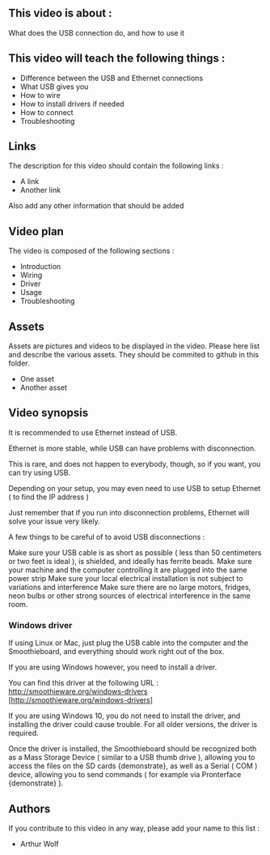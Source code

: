 ## This video is about : 

What does the USB connection do, and how to use it

## This video will teach the following things : 

* Difference between the USB and Ethernet connections
* What USB gives you
* How to wire
* How to install drivers if needed
* How to connect
* Troubleshooting

## Links 

The description for this video should contain the following links : 

* A link
* Another link

Also add any other information that should be added

## Video plan

The video is composed of the following sections : 

* Introduction
* Wiring
* Driver
* Usage
* Troubleshooting

## Assets

Assets are pictures and videos to be displayed in the video.
Please here list and describe the various assets. They should be commited to github in this folder.

* One asset
* Another asset

## Video synopsis

It is recommended to use Ethernet instead of USB. 

Ethernet is more stable, while USB can have problems with disconnection. 

This is rare, and does not happen to everybody, though, so if you want, you can try using USB.

Depending on your setup, you may even need to use USB to setup Ethernet ( to find the IP address )

Just remember that if you run into disconnection problems, Ethernet will solve your issue very likely.

A few things to be careful of to avoid USB disconnections : 

Make sure your USB cable is as short as possible ( less than 50 centimeters or two feet is ideal ), is shielded, and ideally has ferrite beads.
Make sure your machine and the computer controlling it are plugged into the same power strip
Make sure your local electrical installation is not subject to variations and interference
Make sure there are no large motors, fridges, neon bulbs or other strong sources of electrical interference in the same room.

### Windows driver

If using Linux or Mac, just plug the USB cable into the computer and the Smoothieboard, and everything should work right out of the box.

If you are using Windows however, you need to install a driver.

You can find this driver at the following URL : http://smoothieware.org/windows-drivers [http://smoothieware.org/windows-drivers]

If you are using Windows 10, you do not need to install the driver, and installing the driver could cause trouble. 
For all older versions, the driver is required.

Once the driver is installed, the Smoothieboard should be recognized both as a Mass Storage Device ( similar to a USB thumb drive ), allowing you to access the files on the SD cards {demonstrate}, as well as a Serial ( COM ) device, allowing you to send commands ( for example via Pronterface {demonstrate} ).

## Authors

If you contribute to this video in any way, please add your name to this list : 

* Arthur Wolf

